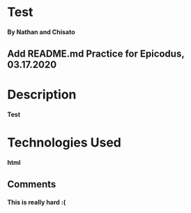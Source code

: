 # Test
#### By Nathan and Chisato
## Add README.md Practice for Epicodus, 03.17.2020

# Description
#### Test 

# Technologies Used
#### html

## Comments
#### This is really hard :(